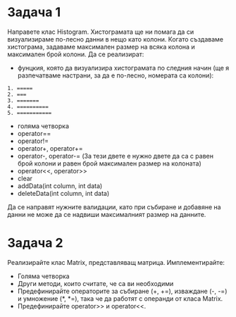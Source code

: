 # Задача 1
Направете клас Histogram. Хистограмата ще ни помага да си визуализираме по-лесно данни в нещо като колони. Когато създаваме хистограма, задаваме максимален размер на всяка колона и максимален брой колони. Да се реализират:
- фунцкия, която да визуализира хистограмата по следния начин (ще я разпечатваме настрани, за да е по-лесно, номерата са колони):
```
1. =====
2. ===
3. =======
4. ==========
5. ===========
```
- голяма четворка
- operator==
- operator!=
- operator+, operator+=
- operator-, operator-=
(За тези двете е нужно двете да са с равен брой колони и равен брой максимален размер на колоната)
- operator<<, operator>>
- clear
- addData(int column, int data) 
- deleteData(int column, int data)  

Да се направят нужните валидации, като при събиране и добавяне на данни не може да се надвиши максималният размер на данните.

# Задача 2 

Реализирайте клас Matrix, представляващ матрица. Имплементирайте:

- Голяма четворка
- Други методи, които считате, че са ви необходими
- Предефинирайте операторите за събиране (+, +=), изваждане (-, -=) и умножение (*, *=), така че да работят с операнди от класа Matrix.
- Предефинирайте operator>> и operator<<.
